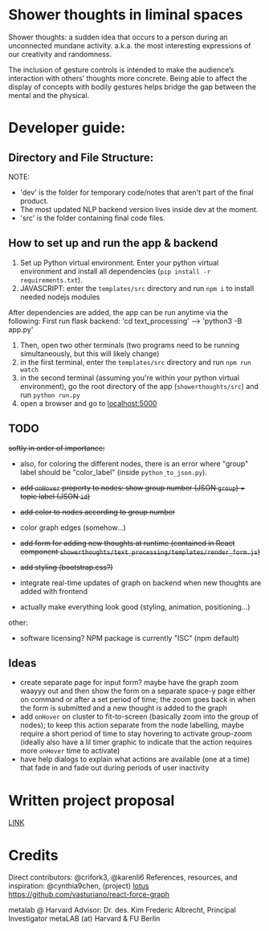 
# Shower thoughts in liminal spaces

Shower thoughts: a sudden idea that occurs to a person during an unconnected mundane activity.  a.k.a. the most interesting expressions of our creativity and randomness.

The inclusion of gesture controls is intended to make the audience’s interaction with others’ thoughts more concrete. Being able to affect the display of concepts with bodily gestures helps bridge the gap between the mental and the physical.


# Developer guide: 
## Directory and File Structure: 
NOTE: 
- 'dev' is the folder for temporary code/notes that aren't part of the final product.
- The most updated NLP backend version lives inside dev at the moment.
- 'src' is the folder containing final code files.

## How to set up and run the app & backend
1. Set up Python virtual environment. Enter your python virtual environment and install all dependencies (`pip install -r requirements.txt`).
2. JAVASCRIPT: enter the `templates/src` directory and run `npm i` to install needed nodejs modules



After dependencies are added, the app can be run anytime via the following:
First run flask backend: 'cd text_processing' --> 'python3 -B app.py'

1. Then, open two other terminals (two programs need to be running simultaneously, but this will likely change)
2. in the first terminal, enter the `templates/src` directory and run `npm run watch`
3. in the second terminal (assuming you're within your python virtual environment), go the root directory of the app (`showerthoughts/src`) and run `python run.py`
4. open a browser and go to [localhost:5000](https://127.0.0.1:5000)

## TODO


~~softly in order of importance:~~
- also, for coloring the different nodes, there is an error where "group" label should be "color_label" (inside `python_to_json.py`).

- ~~add `onHover` property to nodes: show group number (JSON `group`) + topic label (JSON `id`)~~
- ~~add color to nodes according to group number~~
- color graph edges (somehow...)
- ~~add form for adding new thoughts at runtime (contained in React component `showerthoughts/text_processing/templates/render_form.js`)~~
- ~~add styling (bootstrap.css?)~~
- integrate real-time updates of graph on backend when new thoughts are added with frontend
- actually make everything look good (styling, animation, positioning...)

other:

- software licensing? NPM package is currently "ISC" (npm default)

## Ideas

- create separate page for input form? maybe have the graph zoom waayyy out and then show the form on a separate space-y page either on
    command or after a set period of time; the zoom goes back in when the form is submitted and a new thought is added to the graph
- add `onHover` on cluster to fit-to-screen (basically zoom into the group of nodes); to keep this action separate from the node labelling,
    maybe require a short period of time to stay hovering to activate group-zoom (ideally also have a lil timer graphic to indicate that the
    action requires more `onHover` time to activate)
- have help dialogs to explain what actions are available (one at a time) that fade in and fade out during periods of user inactivity


# Written project proposal
[LINK](https://docs.google.com/document/d/1z_XaB_Nkq3_TmX9vxULkrqsZ2MO20u3tCEZ2iM6lBpg/edit?usp=sharing)

# Credits
Direct contributors: @crifork3, @karenli6
References, resources, and inspiration: @cynthia9chen, (project) [lotus](https://github.com/karenli6/lotus)
https://github.com/vasturiano/react-force-graph

metalab @ Harvard Advisor: Dr. des. Kim Frederic Albrecht, Principal Investigator metaLAB (at) Harvard & FU Berlin
